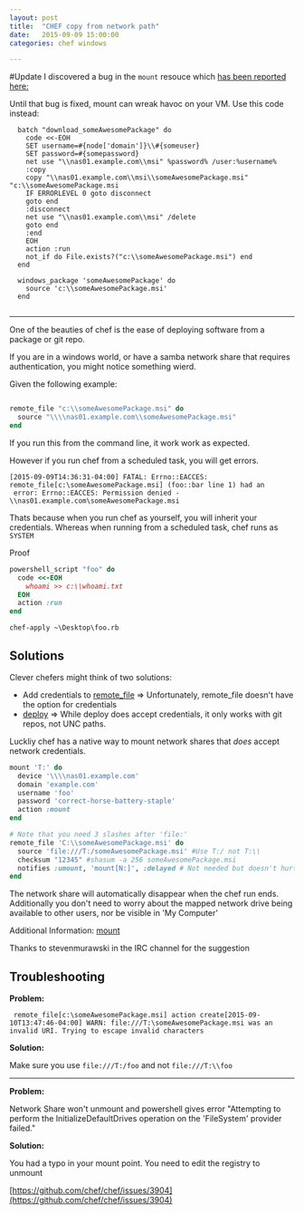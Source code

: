 ```yaml
---
layout: post
title:  "CHEF copy from network path"
date:   2015-09-09 15:00:00
categories: chef windows  

---
```


#Update
I discovered a bug in the `mount` resouce which [has been reported here:](https://github.com/chef/chef/issues/3904)

Until that bug is fixed, mount can wreak havoc on your VM. Use this code instead: 

```
  batch "download_someAwesomePackage" do
    code <<-EOH
    SET username=#{node['domain']}\\#{someuser}
    SET password=#{somepassword}
    net use "\\nas01.example.com\\msi" %password% /user:%username%
    :copy
    copy "\\nas01.example.com\\msi\\someAwesomePackage.msi" "c:\\someAwesomePackage.msi
    IF ERRORLEVEL 0 goto disconnect
    goto end
    :disconnect
    net use "\\nas01.example.com\\msi" /delete
    goto end
    :end
    EOH
    action :run
    not_if do File.exists?("c:\\someAwesomePackage.msi") end
  end

  windows_package 'someAwesomePackage' do
    source 'c:\\someAwesomePackage.msi'
  end
  
```

----

One of the beauties of chef is the ease of deploying software from a package or git repo.

If you are in a windows world, or have a samba network share that requires authentication, you might notice something wierd.

Given the following example:

```ruby

remote_file "c:\\someAwesomePackage.msi" do
  source "\\\\nas01.example.com\\someAwesomePackage.msi"
end

```

If you run this from the command line, it work work as expected.

However if you run chef from a scheduled task, you will get errors.

```
[2015-09-09T14:36:31-04:00] FATAL: Errno::EACCES: remote_file[c:\someAwesomePackage.msi] (foo::bar line 1) had an
 error: Errno::EACCES: Permission denied - \\nas01.example.com\someAwesomePackage.msi
```

Thats because when you run chef as yourself, you will inherit your credentials. Whereas when running from a scheduled task, chef runs as `SYSTEM`

Proof

```ruby
powershell_script "foo" do
  code <<-EOH
    whoami >> c:\\whoami.txt
  EOH
  action :run
end

```

    chef-apply ~\Desktop\foo.rb


## Solutions

Clever chefers might think of two solutions:

- Add credentials to [remote_file](https://docs.chef.io/resource_remote_file.html) => Unfortunately, remote_file doesn't have the option for credentials  
- [deploy](https://docs.chef.io/resource_deploy.html)  => While deploy does accept credentials, it only works with git repos, not UNC paths.


Luckliy chef has a native way to mount network shares that *does* accept network credentials.

```ruby
mount 'T:' do
  device '\\\\nas01.example.com'
  domain 'example.com'
  username 'foo'
  password 'correct-horse-battery-staple'
  action :mount
end

# Note that you need 3 slashes after 'file:'
remote_file 'C:\\someAwesomePackage.msi' do
  source 'file:///T:/someAwesomePackage.msi' #Use T:/ not T:\\
  checksum "12345" #shasum -a 256 someAwesomePackage.msi
  notifies :umount, 'mount[N:]', :delayed # Not needed but doesn't hurt
end
```

The network share will automatically disappear when the chef run ends. Additionally you don't need to worry about the mapped network drive being available to other users, nor be visible in 'My Computer'

Additional Information: [mount](https://docs.chef.io/resource_mount.html)

Thanks to stevenmurawski in the IRC channel for the suggestion


## Troubleshooting

**Problem:**   

```
 remote_file[c:\someAwesomePackage.msi] action create[2015-09-10T13:47:46-04:00] WARN: file:///T:\someAwesomePackage.msi was an invalid URI. Trying to escape invalid characters
```

**Solution:**

  Make sure you use `file:///T:/foo` and not `file:///T:\\foo`

--- 
**Problem:**

  Network Share won't unmount and powershell gives error "Attempting to perform the InitializeDefaultDrives operation on the 'FileSystem' provider failed."

**Solution:**

  You had a typo in your mount point. You need to edit the registry to unmount

  [https://github.com/chef/chef/issues/3904](https://github.com/chef/chef/issues/3904)
